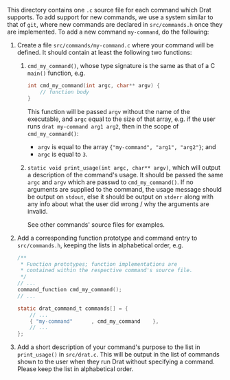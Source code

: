 This directory contains one `.c` source file for each command which Drat
supports. To add support for new commands, we use a system similar to that of
`git`, where new commands are declared in `src/commands.h` once they are
implemented. To add a new command `my-command`, do the following:

1. Create a file `src/commands/my-command.c` where your command will be defined.
    It should contain at least the following two functions:

    1. `cmd_my_command()`, whose type signature is the same as that of a C
        `main()` function, e.g.

        ```c
        int cmd_my_command(int argc, char** argv) {
            // function body
        }
        ```

        This function will be passed `argv` without the name of the executable, and
        `argc` equal to the size of that array, e.g. if the user runs
        `drat my-command arg1 arg2`, then in the scope of `cmd_my_command()`:

        - `argv` is equal to the array `{"my-command", "arg1", "arg2"}`; and
        - `argc` is equal to `3`.

    2. `static void print_usage(int argc, char** argv)`, which will output a
        description of the command's usage. It should be passed the same `argc`
        and `argv` which are passwd to `cmd_my_command()`. If no arguments are
        supplied to the command, the usage message should be output on `stdout`,
        else it should be output on `stderr` along with any info about what the
        user did wrong / why the arguments are invalid.
        
        See other commands' source files for examples. 

2. Add a corresponding function prototype and command entry to `src/commands.h`,
    keeping the lists in alphabetical order, e.g.

    ```c
    /**
     * Function prototypes; function implementations are
     * contained within the respective command's source file.
     */
    // ...
    command_function cmd_my_command();
    // ...

    static drat_command_t commands[] = {
        // ...
        { "my-command"      , cmd_my_command    },
        // ...
    };
    ```

3. Add a short description of your command's purpose to the list in
    `print_usage()` in `src/drat.c`. This will be output in the list of commands
    shown to the user when they run Drat without specifying a command. Please
    keep the list in alphabetical order.
